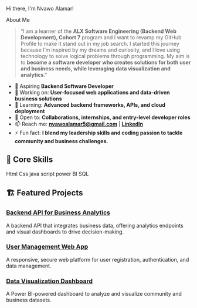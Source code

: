 Hi there, I'm Nvawo Alamar!

 About Me

> “I am a learner of the **ALX Software Engineering (Backend Web Development), Cohort 7** program and I want to revamp my GitHub Profile to make it stand out in my job search. I started this journey because I’m inspired by my dreams and curiosity, and I love using technology to solve logical problems through programming. My aim is to **become a software developer who creates solutions for both user and business needs, while leveraging data visualization and analytics**.”

* 💼 Aspiring **Backend Software Developer**
* 🔭 Working on: **User-focused web applications and data-driven business solutions**
* 🌱 Learning: **Advanced backend frameworks, APIs, and cloud deployment**
* 🤝 Open to: **Collaborations, internships, and entry-level developer roles**
* 📫 Reach me: **[nyawoalamar5@gmail.com](mailto:nyawoalamar5@gmail.com)** | **[LinkedIn](https://www.linkedin.com/in/nvawo-alamar-b06454229/)**
* ⚡ Fun fact: **I blend my leadership skills and coding passion to tackle community and business challenges.**


## 🧠 Core Skills
Html 
Css
java script
power BI
SQL


## 🏗️ Featured Projects

### [Backend API for Business Analytics](https://github.com/Alamar1995/project1)

A backend API that integrates business data, offering analytics endpoints and visual dashboards to drive decision-making.

### [User Management Web App](https://github.com/Alamar1995/project2)

A responsive, secure web platform for user registration, authentication, and data management.

### [Data Visualization Dashboard](https://github.com/Alamar1995/project3)

A Power BI-powered dashboard to analyze and visualize community and business datasets.


